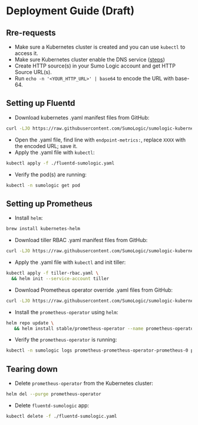 # Deployment Guide (Draft)

## Rre-requests

* Make sure a Kubernetes cluster is created and you can use `kubectl` to access it.
* Make sure Kubernetes cluster enable the DNS service ([steps](https://kubernetes.io/docs/concepts/services-networking/connect-applications-service/#dns))
* Create HTTP source(s) in your Sumo Logic account and get HTTP Source URL(s).
* Run `echo -n '<YOUR_HTTP_URL>' | base64` to encode the URL with base-64.

## Setting up Fluentd

* Download kubernetes .yaml manifest files from GitHub:

```sh
curl -LJO https://raw.githubusercontent.com/SumoLogic/sumologic-kubernetes-collection/master/deploy/kubernetes/fluentd-sumologic.yaml
```

* Open the .yaml file, find line with `endpoint-metrics:`, replace `XXXX` with the encoded URL; save it.
* Apply the .yaml file with `kubectl`:

```sh
kubectl apply -f ./fluentd-sumologic.yaml
```

* Verify the pod(s) are running:

```sh
kubectl -n sumologic get pod
```

## Setting up Prometheus

* Install `helm`:

```sh
brew install kubernetes-helm
```

* Download tiller RBAC .yaml manifest files from GitHub:

```sh
curl -LJO https://raw.githubusercontent.com/SumoLogic/sumologic-kubernetes-collection/master/deploy/helm/tiller-rbac.yaml
```

* Apply the .yaml file with `kubectl` and init tiller:

```sh
kubectl apply -f tiller-rbac.yaml \
  && helm init --service-account tiller
```

* Download Prometheus operator override .yaml files from GitHub:

```sh
curl -LJO https://raw.githubusercontent.com/SumoLogic/sumologic-kubernetes-collection/master/deploy/helm/overrides.yaml
```

* Install the `prometheus-operator` using `helm`:

```sh
helm repo update \
   && helm install stable/prometheus-operator --name prometheus-operator --namespace sumologic -f overrides.yaml
```

* Verify the `prometheus-operator` is running:

```sh
kubectl -n sumologic logs prometheus-prometheus-operator-prometheus-0 prometheus -f
```

## Tearing down

* Delete `prometheus-operator` from the Kubernetes cluster:

```sh
helm del --purge prometheus-operator
```

* Delete `fluentd-sumologic` app:

```sh
kubectl delete -f ./fluentd-sumologic.yaml
```
